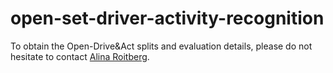 # open-set-driver-activity-recognition
To obtain the Open-Drive&Act splits and evaluation details, please do not hesitate to contact [Alina Roitberg](https://cvhci.anthropomatik.kit.edu/~aroitberg).
